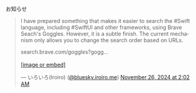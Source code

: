 

お知らせ
<blockquote class="bluesky-embed" data-bluesky-uri="at://did:plc:hp4di5zhc3q3uksjasitxfe4/app.bsky.feed.post/3lbrytjjvzk2u" data-bluesky-cid="bafyreia5am5rpldd77t3v6uejz2wdiyb5smkyalmc7pddzsu466dxaepx4"><p lang="en">I have prepared something that makes it easier to search the #Swift language, including #SwiftUI and other frameworks, using Brave Seach&#x27;s Goggles. However, it is a subtle finish. The current mechanism only allows you to change the search order based on URLs.

search.brave.com/goggles?gogg...<br><br><a href="https://bsky.app/profile/did:plc:hp4di5zhc3q3uksjasitxfe4/post/3lbrytjjvzk2u?ref_src=embed">[image or embed]</a></p>&mdash; いろいろ(Iroiro) (<a href="https://bsky.app/profile/did:plc:hp4di5zhc3q3uksjasitxfe4?ref_src=embed">@bluesky.iroiro.me</a>) <a href="https://bsky.app/profile/did:plc:hp4di5zhc3q3uksjasitxfe4/post/3lbrytjjvzk2u?ref_src=embed">November 26, 2024 at 2:02 AM</a></blockquote>